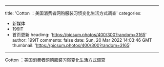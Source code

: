 
---
title: 'Cotton ：美国消费者网购服装习惯变化生活方式调查'
categories: 
 - 新媒体
 - 199IT
 - 首页更新
headimg: 'https://picsum.photos/400/300?random=3165'
author: 199IT
comments: false
date: Sun, 20 Mar 2022 14:03:46 GMT
thumbnail: 'https://picsum.photos/400/300?random=3165'
---

<div>   
Cotton ：美国消费者网购服装习惯变化生活方式调查  
</div>
            